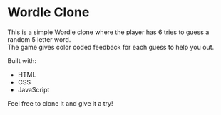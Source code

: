 # Wordle Clone

This is a simple Wordle clone where the player has 6 tries to guess a random 5 letter word.  
The game gives color coded feedback for each guess to help you out.

Built with:  
- HTML  
- CSS  
- JavaScript

Feel free to clone it and give it a try!
